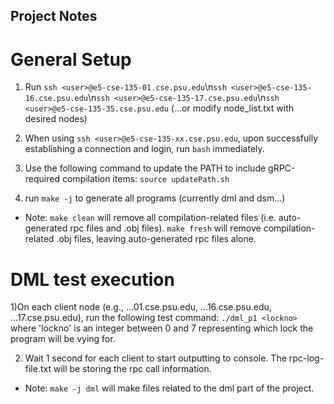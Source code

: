 ## Project Notes

# General Setup
1) Run `ssh <user>@e5-cse-135-01.cse.psu.edu`\n`ssh <user>@e5-cse-135-16.cse.psu.edu`\n`ssh <user>@e5-cse-135-17.cse.psu.edu`\n`ssh <user>@e5-cse-135-35.cse.psu.edu` (...or modify node\_list.txt with desired nodes)

2) When using `ssh <user>@e5-cse-135-xx.cse.psu.edu`, upon successfully establishing a connection and login, run `bash` immediately.

3) Use the following command to update the PATH to include gRPC-required compilation items:
`source updatePath.sh`

4) run `make -j` to generate all programs (currently dml and dsm...)

- Note: `make clean` will remove all compilation-related files (i.e. auto-generated rpc files and .obj files). `make fresh` will remove compilation-related .obj files, leaving auto-generated rpc files alone.

# DML test execution
1)On each client node (e.g., ...01.cse.psu.edu, ...16.cse.psu.edu, ...17.cse.psu.edu), run the following test command:
`./dml_p1 <lockno>` 
where 'lockno' is an integer between 0 and 7 representing which lock the program will be vying for.

2) Wait 1 second for each client to start outputting to console. The rpc-log-file.txt will be storing the rpc call information.

- Note: `make -j dml` will make files related to the dml part of the project.
